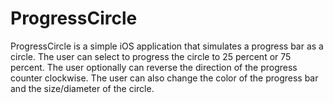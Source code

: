 # ProgressCircle
ProgressCircle is a simple iOS application that simulates a progress bar as a circle. The user can select to progress the circle to 25 percent or 75 percent. The user optionally can reverse the direction of the progress counter clockwise. The user can also change the color of the progress bar and the size/diameter of the circle.
